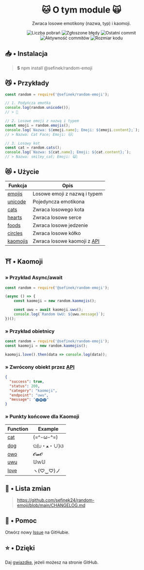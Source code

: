 <div align="center">
    <h1>🐱 O tym module 🙀</h1>
    <p>Zwraca losowe emotikony (nazwa, typ) i kaomoji.</p>
    <a href="https://www.npmjs.com/package/@sefinek/random-emoji" target="_blank" title="random-emoji - npm" style="text-decoration:none">
        <img src="https://img.shields.io/npm/dt/@sefinek/random-emoji.svg?maxAge=3600" alt="Liczba pobrań">
        <img src="https://img.shields.io/github/issues/sefinek24/random-emoji" alt="Zgłoszone błędy">
        <img src="https://img.shields.io/github/last-commit/sefinek24/random-emoji" alt="Ostatni commit">
        <img src="https://img.shields.io/github/commit-activity/w/sefinek24/random-emoji" alt="Aktywność commitów">
        <img src="https://img.shields.io/github/languages/code-size/sefinek24/random-emoji" alt="Rozmiar kodu">
    </a>
</div>

## 📥 • Instalacja
> **$** npm install @sefinek/random-emoji

## 😼 • Przykłady
```js
const random = require('@sefinek/random-emoji');

// 1. Podyńcza emotka
console.log(random.unicode());
// > 🥰

// 2. Losowe emoji z nazwą i typem
const emoji = random.emojis();
console.log(`Nazwa: ${emoji.name}; Emoji: ${emoji.content};`);
// > Nazwa: Cat Face; Emoji: 🐱;

// 3. Losowy kot
const cat = random.cats();
console.log(`Nazwa: ${cat.name}; Emoji: ${cat.content};`);
// > Nazwa: smiley_cat; Emoji: 😺;
```

## 😻 • Użycie
| Funkcja                                                                   | Opis                                                     |
|---------------------------------------------------------------------------|----------------------------------------------------------|
| [emojis](https://github.com/sefinek24/random-emoji/blob/main/test.js)     | Losowe emoji z nazwą i typem                             |
| [unicode](https://github.com/sefinek24/random-emoji/blob/main/test.js)    | Pojedyncza emotikona                                     |
| [cats](https://github.com/sefinek24/random-emoji/blob/main/test.js)       | Zwraca losowego kota                                     |
| [hearts](https://github.com/sefinek24/random-emoji/blob/main/test.js)     | Zwraca losowe serce                                      |
| [foods](https://github.com/sefinek24/random-emoji/blob/main/test.js)      | Zwraca losowe jedzenie                                   |
| [circles](https://github.com/sefinek24/random-emoji/blob/main/test.js)    | Zwraca losowe kółko                                      |
| [kaomojis](https://github.com/sefinek24/random-emoji#%EF%B8%8F--kaomojis) | Zwraca losowe kaomoji z [API](https://api.skiffybot.xyz) |

## ⛩️ • Kaomoji
### » Przykład Async/await
```js
const random = require('@sefinek/random-emoji');

(async () => {
    const kaomoji = new random.kaomojis();

    const uwu = await kaomoji.uwu();
    console.log(`Random UwU: ${uwu.message}`);
})();
```

### » Przykład obietnicy
```js
const random = require('@sefinek/random-emoji');
const kaomoji = new random.kaomojis();

kaomoji.love().then(data => console.log(data));
```

### » Zwrócony obiekt przez [API](https://api.skiffybot.xyz)
```json
{
  "success": true,
  "status": 200,
  "category": "kaomoji",
  "endpoint": "uwu",
  "message": "🅤🅦🅤"
}
```

### » Punkty końcowe dla Kaomoji
| Function                                              | Example   |
|-------------------------------------------------------|-----------|
| [cat](https://api.skiffybot.xyz/api/v1/kaomoji/cat)   | (=^-ω-^=) |
| [dog](https://api.skiffybot.xyz/api/v1/kaomoji/dog)   | ଘ(∪・ﻌ・∪)ଓ |
| [owo](https://api.skiffybot.xyz/api/v1/kaomoji/owo)   | 𝓞𝔀𝓞    |
| [uwu](https://api.skiffybot.xyz/api/v1/kaomoji/uwu)   | 𝕌𝕨𝕌    |
| [love](https://api.skiffybot.xyz/api/v1/kaomoji/love) | ヽ(♡‿♡)ノ   |

## 📝 • Lista zmian
> https://github.com/sefinek24/random-emoji/blob/main/CHANGELOG.md

## 🤝 • Pomoc
Otwórz nowy [Issue](https://github.com/sefinek24/random-emoji/issues/new/choose) na GitHubie.  
  
## ⭐ • Dzięki
Daj [gwiazdkę](https://github.com/sefinek24/random-emoji), jeżeli możesz na stronie GitHub.